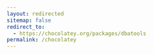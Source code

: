 ```yaml
---
layout: redirected
sitemap: false
redirect_to:
  - https://chocolatey.org/packages/dbatools
permalink: /chocolatey
---
```

